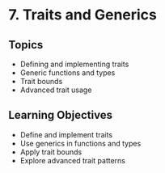 # 7. Traits and Generics

## Topics
- Defining and implementing traits
- Generic functions and types
- Trait bounds
- Advanced trait usage

## Learning Objectives
- Define and implement traits
- Use generics in functions and types
- Apply trait bounds
- Explore advanced trait patterns